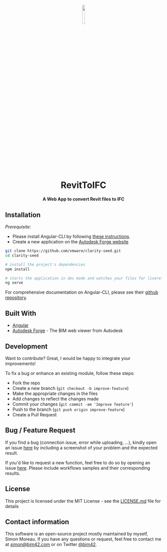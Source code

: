 <p align="center"><img width=12.5% src="https://avatars1.githubusercontent.com/u/16883010?s=200&v=4"></p>
<h1 align="center">
  <br>
  RevitToIFC
  <br>
</h1>

<h4 align="center">A Web App to convert Revit files to IFC</h4>

## Installation
*Prerequisite*: 
* Please install Angular-CLI by following [these instructions](https://github.com/angular/angular-cli#installation).
* Create a new application on the [Autodesk Forge website](https://developer.autodesk.com/myapps/create)

```bash
git clone https://github.com/vmware/clarity-seed.git
cd clarity-seed

# install the project's dependencies
npm install

# starts the application in dev mode and watches your files for livereload
ng serve
```

For comprehensive documentation on Angular-CLI, please see their [github repository](https://github.com/angular/angular-cli).

## Built With

* [Angular](https://angular.io)
* [Autodesk Forge](https://forge.autodesk.com/) - The BIM web viewer from Autodesk

## Development
Want to contribute? Great, I would be happy to integrate your improvements!

To fix a bug or enhance an existing module, follow these steps:

- Fork the repo
- Create a new branch (`git checkout -b improve-feature`)
- Make the appropriate changes in the files
- Add changes to reflect the changes made
- Commit your changes (`git commit -am 'Improve feature'`)
- Push to the branch (`git push origin improve-feature`)
- Create a Pull Request 

## Bug / Feature Request

If you find a bug (connection issue, error while uploading, ...), kindly open an issue [here](https://github.com/simonmoreau/bimsync4Revit/issues/new) by including a screenshot of your problem and the expected result.

If you'd like to request a new function, feel free to do so by opening an issue [here](https://github.com/simonmoreau/bimsync4Revit/issues/new). Please include workflows samples and their corresponding results.

## License

This project is licensed under the MIT License - see the [LICENSE.md](LICENSE.md) file for details

## Contact information
This software is an open-source project mostly maintained by myself, Simon Moreau. If you have any questions or request, feel free to contact me at [simon@bim42.com](mailto:simon@bim42.com) or on Twitter [@bim42](https://twitter.com/bim42?lang=en).
